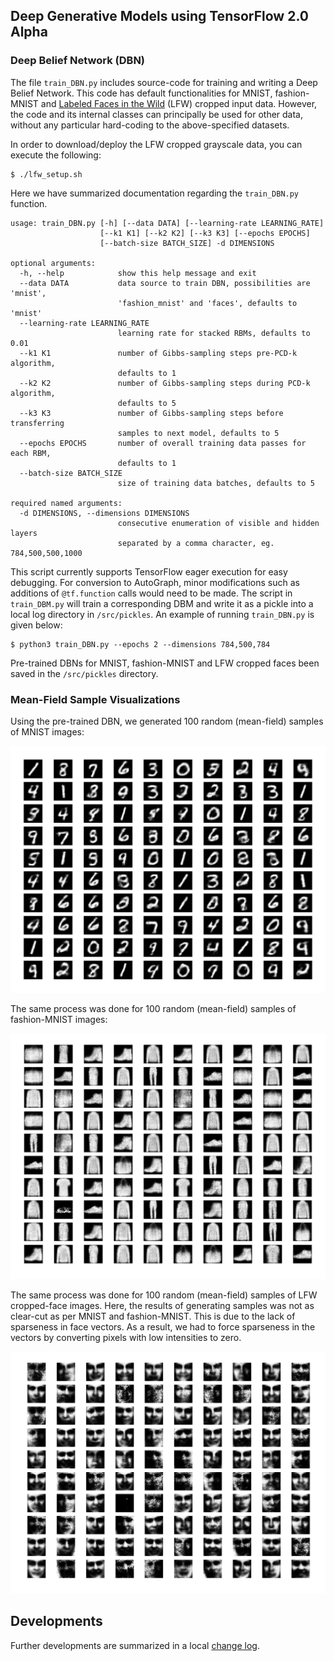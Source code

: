 ## Deep Generative Models using TensorFlow 2.0 Alpha

### Deep Belief Network (DBN)

The file `train_DBN.py` includes source-code for training and writing a Deep Belief Network. This code has default functionalities for MNIST, fashion-MNIST and [Labeled Faces in the Wild](http://conradsanderson.id.au/lfwcrop/) (LFW) cropped input data. However, the code and its internal classes can principally be used for other data, without any particular hard-coding to the above-specified datasets.

In order to download/deploy the LFW cropped grayscale data, you can execute the following:

```shell
$ ./lfw_setup.sh
```

Here we have summarized documentation regarding the `train_DBN.py` function.

```
usage: train_DBN.py [-h] [--data DATA] [--learning-rate LEARNING_RATE]
                    [--k1 K1] [--k2 K2] [--k3 K3] [--epochs EPOCHS]
                    [--batch-size BATCH_SIZE] -d DIMENSIONS

optional arguments:
  -h, --help            show this help message and exit
  --data DATA           data source to train DBN, possibilities are 'mnist',
                        'fashion_mnist' and 'faces', defaults to 'mnist'
  --learning-rate LEARNING_RATE
                        learning rate for stacked RBMs, defaults to 0.01
  --k1 K1               number of Gibbs-sampling steps pre-PCD-k algorithm,
                        defaults to 1
  --k2 K2               number of Gibbs-sampling steps during PCD-k algorithm,
                        defaults to 5
  --k3 K3               number of Gibbs-sampling steps before transferring
                        samples to next model, defaults to 5
  --epochs EPOCHS       number of overall training data passes for each RBM,
                        defaults to 1
  --batch-size BATCH_SIZE
                        size of training data batches, defaults to 5

required named arguments:
  -d DIMENSIONS, --dimensions DIMENSIONS
                        consecutive enumeration of visible and hidden layers
                        separated by a comma character, eg. 784,500,500,1000
```

This script currently supports TensorFlow eager execution for easy debugging. For conversion to AutoGraph, minor modifications such as additions of `@tf.function` calls would need to be made. The script in `train_DBM.py` will train a corresponding DBM and write it as a pickle into a local log directory in `/src/pickles`. An example of running `train_DBN.py` is given below:

```shell
$ python3 train_DBN.py --epochs 2 --dimensions 784,500,784
```

Pre-trained DBNs for MNIST, fashion-MNIST and LFW cropped faces been saved in the `/src/pickles` directory.

### Mean-Field Sample Visualizations

Using the pre-trained DBN, we generated 100 random (mean-field) samples of MNIST images:

<img src="/img/sample.png" width="800">

The same process was done for 100 random (mean-field) samples of fashion-MNIST images:

<img src="/img/sample2.png" width="800">

The same process was done for 100 random (mean-field) samples of LFW cropped-face images. Here, the results of generating samples was not as clear-cut as per MNIST and fashion-MNIST. This is due to the lack of sparseness in face vectors. As a result, we had to force sparseness in the vectors by converting pixels with low intensities to zero.

<img src="/img/sample18.png" width="800">

## Developments

Further developments are summarized in a local [change log](/src/todos.md).

